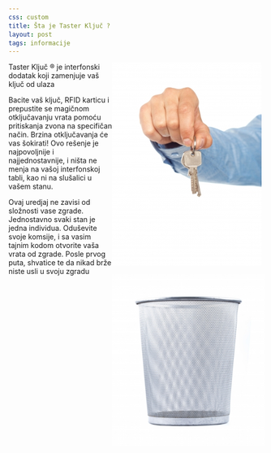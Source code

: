 ```yaml
---
css: custom
title: Šta je Taster Ključ ?
layout: post
tags: informacije
---
```


<div style="float:right">
<img src="/assets/images/news/kljucevi_stockimages.jpg"  />
<p>
<img src="/assets/images/news/kanta_scottchan.jpg" width="300"    style="display:block"/>
</p></div>

Taster Ključ &reg; je interfonski dodatak koji zamenjuje vaš ključ od ulaza
 
Bacite vaš ključ, RFID karticu i prepustite se magičnom otključavanju vrata pomoću pritiskanja zvona na specifičan način. Brzina otključavanja će vas šokirati! Ovo rešenje je najpovoljnije i najjednostavnije, i ništa ne menja na vašoj interfonskoj tabli, kao ni na slušalici u vašem stanu. 

Ovaj uredjaj ne zavisi od složnosti vase zgrade. Jednostavno svaki stan je jedna individua.  Oduševite svoje komsije, 
i sa vasim tajnim kodom otvorite vaša vrata od zgrade. Posle prvog puta, shvatice te da nikad brže niste usli u svoju zgradu
